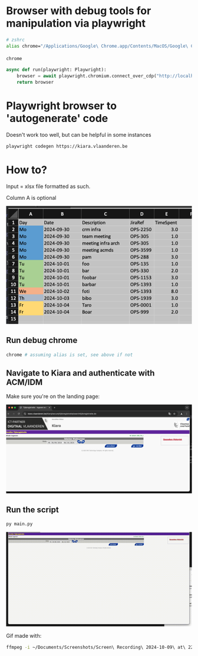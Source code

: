 

# Browser with debug tools for manipulation via playwright

```sh
# zshrc
alias chrome="/Applications/Google\ Chrome.app/Contents/MacOS/Google\ Chrome --remote-debugging-port=9222"

chrome
```

```python
async def run(playwright: Playwright):
    browser = await playwright.chromium.connect_over_cdp("http://localhost:9222")
    return browser
```

# Playwright browser to 'autogenerate' code
Doesn't work too well, but can be helpful in some instances

```sh
playwright codegen https://kiara.vlaanderen.be
```

# How to?
Input = xlsx file formatted as such.

Column A is optional

![alt text](image-1.png)

## Run debug chrome

```sh
chrome # assuming alias is set, see above if not
```

## Navigate to Kiara and authenticate with ACM/IDM
Make sure you're on the landing page:

![alt text](image-2.png)

## Run the script

```sh
py main.py
```

![gif](utput.gif)

Gif made with:
```sh
ffmpeg -i ~/Documents/Screenshots/Screen\ Recording\ 2024-10-09\ at\ 22.08.42.mov -pix_fmt rgb8 -r 10 output.gif && gifsicle -O3 output.gif -output.gif
```